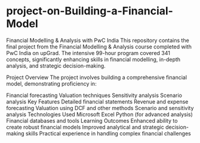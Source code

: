 # project-on-Building-a-Financial-Model
Financial Modelling & Analysis with PwC India
This repository contains the final project from the Financial Modelling & Analysis course completed with PwC India on upGrad. The intensive 99-hour program covered 341 concepts, significantly enhancing skills in financial modelling, in-depth analysis, and strategic decision-making.

Project Overview
The project involves building a comprehensive financial model, demonstrating proficiency in:

Financial forecasting
Valuation techniques
Sensitivity analysis
Scenario analysis
Key Features
Detailed financial statements
Revenue and expense forecasting
Valuation using DCF and other methods
Scenario and sensitivity analysis
Technologies Used
Microsoft Excel
Python (for advanced analysis)
Financial databases and tools
Learning Outcomes
Enhanced ability to create robust financial models
Improved analytical and strategic decision-making skills
Practical experience in handling complex financial challenges
